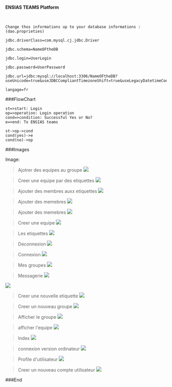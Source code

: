 
#### ENSIAS TEAMS Platform
```


Change thos informations up to your database informations : (dao.proprieties)

jdbc.driverClass=com.mysql.cj.jdbc.Driver

jdbc.schema=NameOFtheDB

jdbc.login=UserLogin

jdbc.password=UserPassword

jdbc.url=jdbc:mysql://localhost:3306/NameOFtheDB?useUnicode=true&useJDBCCompliantTimezoneShift=true&useLegacyDatetimeCode=false&serverTimezone=UTC

langage=fr
```
###FlowChart

```flow
st=>start: Login
op=>operation: Login operation
cond=>condition: Successful Yes or No?
e=>end: To ENSIAS teams

st->op->cond
cond(yes)->e
cond(no)->op
```

###Images

Image:
> Ajotrer des equipes au groupe
![](https://github.com/saidelaboudi/WebProject-jee/blob/main/screenshots/Add%20Equipes%20to%20group.PNG)

> Creer une equipe par des etiquettes
![](https://github.com/saidelaboudi/WebProject-jee/blob/main/screenshots/Add%20by%20tag.PNG)

> Ajouter des membres auxx etiquettes
![](https://github.com/saidelaboudi/WebProject-jee/blob/main/screenshots/Add%20members%20Etiquette.PNG)

> Ajouter des memebres
![](https://github.com/saidelaboudi/WebProject-jee/blob/main/screenshots/Ajout%20memebre%20to%20equipe%20deja%20creer.PNG)

> Ajouter des memebres
![](https://github.com/saidelaboudi/WebProject-jee/blob/main/screenshots/Ajouter%20memebre%20equipe.PNG)

> Creer une equipe
![](https://github.com/saidelaboudi/WebProject-jee/blob/main/screenshots/Creer%20equipe.PNG)

> Les etiquettes
![](https://github.com/saidelaboudi/WebProject-jee/blob/main/screenshots/Etiquettes.PNG)

> Deconnexion
![](https://github.com/saidelaboudi/WebProject-jee/blob/main/screenshots/Log%20out.PNG)

> Connexion
![](https://github.com/saidelaboudi/WebProject-jee/blob/main/screenshots/Login-exqmple.PNG)

> Mes groupes
![](https://github.com/saidelaboudi/WebProject-jee/blob/main/screenshots/Mes%20Groupes.PNG)

> Messagerie
![](https://github.com/saidelaboudi/WebProject-jee/blob/main/screenshots/Messagerie%20respond.PNG)

![](https://github.com/saidelaboudi/WebProject-jee/blob/main/screenshots/Messagerie.PNG)

> Creer une nouvelle etiquette
![](https://github.com/saidelaboudi/WebProject-jee/blob/main/screenshots/Nouveau%20Etiquette.PNG)

> Creer un nouveau groupe
![](https://github.com/saidelaboudi/WebProject-jee/blob/main/screenshots/Nouveau%20groupe.PNG)

> Afficher le groupe
![](https://github.com/saidelaboudi/WebProject-jee/blob/main/screenshots/Show%20group.PNG)

> afficher l'equipe
![](https://github.com/saidelaboudi/WebProject-jee/blob/main/screenshots/Show%20team.PNG)

> Index
![](https://github.com/saidelaboudi/WebProject-jee/blob/main/screenshots/index.PNG)

> connexion version ordinateur
![](https://github.com/saidelaboudi/WebProject-jee/blob/main/screenshots/login-pc.PNG)

> Profile d'utilisateur
![](https://github.com/saidelaboudi/WebProject-jee/blob/main/screenshots/profile-pc.PNG)

> Creer un nouveau compte utilisateur
![](https://github.com/saidelaboudi/WebProject-jee/blob/main/screenshots/register.PNG)


###End
